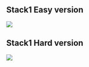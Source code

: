 ## Stack1 Easy version

![](https://github.com/9noeyni9/study-codingtest/assets/111550787/6fd4d398-a23f-4b94-a4b0-675ec4a65626)


## Stack1 Hard version
![](https://github.com/9noeyni9/study-codingtest/assets/111550787/57836590-2aab-4d74-a5fd-52d0f8c12284)
